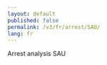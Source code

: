 ```yaml
---
layout: default
published: false
permalink: /v3/fr/arrest/SAU/
lang: fr
---
```


Arrest analysis SAU
